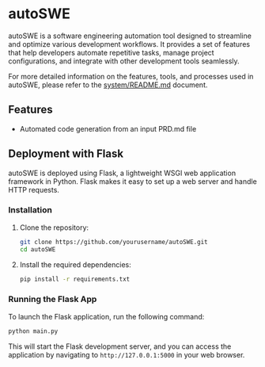 # autoSWE

autoSWE is a software engineering automation tool designed to streamline and optimize various development workflows. It provides a set of features that help developers automate repetitive tasks, manage project configurations, and integrate with other development tools seamlessly.

For more detailed information on the features, tools, and processes used in autoSWE, please refer to the [system/README.md](system/README.md) document.

## Features

- Automated code generation from an input PRD.md file

## Deployment with Flask

autoSWE is deployed using Flask, a lightweight WSGI web application framework in Python. Flask makes it easy to set up a web server and handle HTTP requests.

### Installation

1. Clone the repository:
    ```bash
    git clone https://github.com/yourusername/autoSWE.git
    cd autoSWE
    ```

2. Install the required dependencies:
    ```bash
    pip install -r requirements.txt
    ```

### Running the Flask App

To launch the Flask application, run the following command:
```bash
python main.py
```

This will start the Flask development server, and you can access the application by navigating to `http://127.0.0.1:5000` in your web browser.
